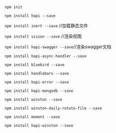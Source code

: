 `npm init`

`npm install hapi --save`

`npm install inert --save`  //加载静态文件

`npm install vision --save` //渲染视图

`npm install hapi-swagger --save`//渲染swagger文档

`npm install hapi-async-handler --save`

`npm install bluebird --save`

`npm install handlebars --save`

`npm install hapi-error --save`

`npm install hapi-mongodb --save`

`npm install winston --save`

`npm install winston-daily-rotate-file --save`

`npm install moment --save`

`npm install hapi-winston --save`